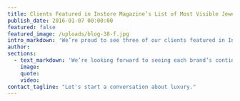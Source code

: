 ```yaml
---
title: Clients Featured in Instore Magazine’s List of Most Visible Jewelry Brands
publish_date: 2016-01-07 00:00:00
featured: false
featured_image: /uploads/blog-38-f.jpg
intro_markdown: 'We’re proud to see three of our clients featured in Instore Magazine’s list of "The 150 Most Visible Jewelry Brands In America". Effy, Assael and Kimberly McDonald were each featured for their brand building and visibility efforts in 2015.​'
author:
sections:
  - text_markdown: 'We’re looking forward to seeing each brand’s continued success as we begin 2016, as well as sharing new work to come!​'
    image:
    quote:
    video:
contact_tagline: "Let's start a conversation about luxury."
---
```



